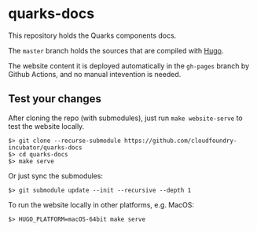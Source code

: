 # quarks-docs


This repository holds the Quarks components docs.

The `master` branch holds the sources that are compiled with [Hugo](https://gohugo.io/).

The website content it is deployed automatically in the `gh-pages` branch by Github Actions, and no manual intevention is needed.

## Test your changes

After cloning the repo (with submodules), just run `make website-serve` to test the website locally.

```
$> git clone --recurse-submodule https://github.com/cloudfoundry-incubator/quarks-docs
$> cd quarks-docs
$> make serve
```

Or just sync the submodules:

```
$> git submodule update --init --recursive --depth 1
```

To run the website locally in other platforms, e.g. MacOS:

```
$> HUGO_PLATFORM=macOS-64bit make serve
```
